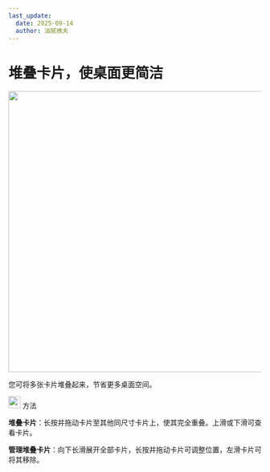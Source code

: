 ```yaml
---
last_update:
  date: 2025-09-14
  author: 油腻樵夫
---
```


# 堆叠卡片，使桌面更简洁

<img src="https://tips-p01-drcn.dbankcdn.cn/MODEL/DOC/C00B031/resource/card/202502281vpXhm/zh-cn/image/figure/10044757_f003_AddStack.png" width="560" height=""/>


您可将多张卡片堆叠起来，节省更多桌面空间。

<img src="https://tips-p01-drcn.dbankcdn.cn/MODEL/EMUI/C00B030/resource/card/202503041becsx/zh-cn/image/common/buttons/fig_method.png" width="24" height="24"/> 方法

**堆叠卡片**：长按并拖动卡片至其他同尺寸卡片上，使其完全重叠。上滑或下滑可查看卡片。

**管理堆叠卡片**：向下长滑展开全部卡片，长按并拖动卡片可调整位置，左滑卡片可将其移除。
